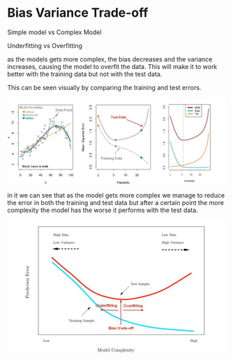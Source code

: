 # Bias Variance Trade-off

Simple model vs Complex Model

Underfitting vs Overfitting

as the models gets more complex, the bias decreases and the variance increases, causing the model to overfit the data. This will make it to work better with the training data but not with the test data.

This can be seen visually by comparing the training and test errors.

![bias_variance_trade_off](./ml_error_example.png)

in it we can see that as the model gets more complex we manage to reduce the error in both the training and test data but after a certain point the more complexity the model has the worse it performs with the test data.


![bias_variance_example](./ml_bias_example.png)
